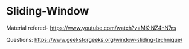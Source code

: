 # Sliding-Window

Material refered- https://www.youtube.com/watch?v=MK-NZ4hN7rs

Questions:
https://www.geeksforgeeks.org/window-sliding-technique/
